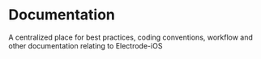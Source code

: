 # Documentation
A centralized place for best practices, coding conventions, workflow and other documentation relating to Electrode-iOS
